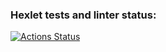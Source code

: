 ### Hexlet tests and linter status:
[![Actions Status](https://github.com/Muroff76/moscow-data-analyst-project-92/actions/workflows/hexlet-check.yml/badge.svg)](https://github.com/Muroff76/moscow-data-analyst-project-92/actions)